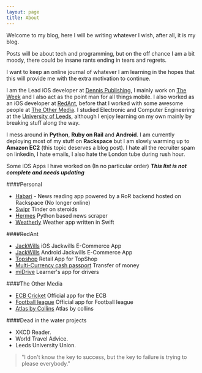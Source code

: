 ```yaml
---
layout: page
title: About
---
```


Welcome to my blog, here I will be writing whatever I wish, after all, it is my blog.

Posts will be about tech and programming, but on the off chance I am a bit moody, there could be insane rants ending in tears and regrets.

I want to keep an online journal of whatever I am learning in the hopes that this will provide me with the extra motivation to continue.

I am the Lead iOS developer at [Dennis Publishing](http://www.dennis.co.uk), I mainly work on [The Week](https://itunes.apple.com/gb/app/week-uks-best-news-current/id468108781?mt=8) and I also act as the point man for all things mobile. 
I also worked as an iOS developer at [RedAnt](http://www.redant.com), before that I worked with some awesome people at [The Other Media](http://www.othermedia.com).
I studied Electronic and Computer Engineering at the [University of Leeds](http://www.leeds.ac.uk), although I enjoy learning on my own mainly by breaking stuff along the way.

I mess around in **Python**, **Ruby on Rail** and 
**Android**. I am currently deploying most of my stuff on **Rackspace** but I am slowly warming up to **Amazon EC2** (this topic deserves a blog post).
I hate all the recruiter spam on linkedin, I hate emails, I also hate the London tube during rush hour. 

Some iOS Apps I have worked on (In no particular order) ***This list is not complete and needs updating***

####Personal
- [Habari](https://itunes.apple.com/gb/app/habari/id509329627?mt=8) - News reading app powered by a RoR backend hosted on Rackspace (No longer online)
- [Swipr](https://itunes.apple.com/gb/app/swipr-auto-liker-for-tinder/id919218867?mt=8) Tinder on steroids
- [Hermes](https://github.com/edwinbosire/hermes) Python based news scraper
- [Weatherly](https://github.com/edwinbosire/YAWA) Weather app written in Swift

####RedAnt
- [JackWills](https://itunes.apple.com/gb/app/jack-wills/id940012948?mt=8) iOS Jackwills E-Commerce App
- [JackWills](https://play.google.com/store/apps/details?id=com.jackwills) Android Jackwills E-Commerce App
- [Topshop](https://itunes.apple.com/gb/app/topshop/id355683626?mt=8)  Retail App for TopShop
- [Multi-Currency cash passport](https://itunes.apple.com/gb/app/multi-currency-cash-passport/id663429657?mt=8)  Transfer of money
- [miDrive](https://itunes.apple.com/gb/app/midrive-essential-driving/id755418884?mt=8) Learner's app for drivers


####The Other Media
- [ECB Cricket](https://itunes.apple.com/gb/app/ecb-cricket/id314954199?mt=8) Official app for the ECB
- [Football league](https://itunes.apple.com/gb/app/football-league-official-clubs/id385520353?mt=8) Official app for Football league
- [Atlas by Collins](https://itunes.apple.com/gb/app/atlas-by-collins-themed-collection/id560461884?mt=8) Atlas by collins


####Dead in the water projects
- XKCD Reader.
- World Travel Advice.
- Leeds University Union.


> "I don't know the key to success, but the key to failure is trying to please everybody."

